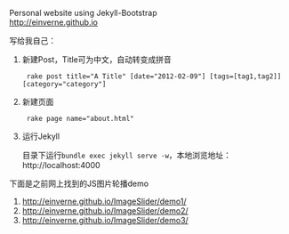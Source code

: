 Personal website using Jekyll-Bootstrap  
http://einverne.github.io

写给我自己：

1. 新建Post，Title可为中文，自动转变成拼音

		rake post title="A Title" [date="2012-02-09"] [tags=[tag1,tag2]] [category="category"]

2. 新建页面

		rake page name="about.html"

3. 运行Jekyll

	目录下运行`bundle exec jekyll serve -w`，本地浏览地址：http://localhost:4000

下面是之前网上找到的JS图片轮播demo

1. http://einverne.github.io/ImageSlider/demo1/
2. http://einverne.github.io/ImageSlider/demo2/
3. http://einverne.github.io/ImageSlider/demo3/

